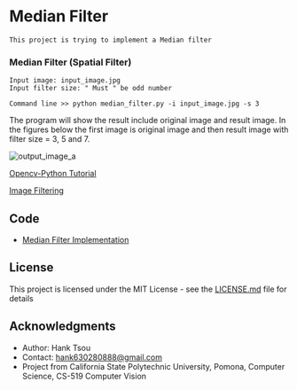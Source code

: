 # Median Filter
```
This project is trying to implement a Median filter
```
### Median Filter (Spatial Filter) 
```
Input image: input_image.jpg
Input filter size: " Must " be odd number

Command line >> python median_filter.py -i input_image.jpg -s 3
```

The program will show the result include original image and result image. In the figures below the first image is original image and then result image with filter size = 3, 5 and 7. 
	    
![output_image_a](https://user-images.githubusercontent.com/28382639/35772786-e736f8e4-08f8-11e8-8bc0-2420ed135d29.jpg)

[Opencv-Python Tutorial](https://github.com/Hank-Tsou/Computer-Vision-OpenCV-Python)

[Image Filtering](https://github.com/Hank-Tsou/Computer-Vision-OpenCV-Python/tree/master/tutorials/Image_Processing/4_Image_Filtering)

## Code
- [Median Filter Implementation](https://github.com/Hank-Tsou/Implement-median_filter/blob/master/median_filter.py)

## License

This project is licensed under the MIT License - see the [LICENSE.md](LICENSE.md) file for details

## Acknowledgments

* Author: Hank Tsou
* Contact: hank630280888@gmail.com
* Project from California State Polytechnic University, Pomona, Computer Science, CS-519 Computer Vision
